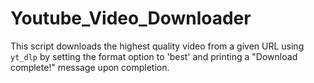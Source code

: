 # Youtube_Video_Downloader
This script downloads the highest quality video from a given URL using `yt_dlp` by setting the format option to 'best' and printing a "Download complete!" message upon completion.
